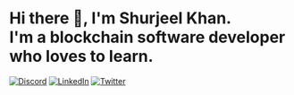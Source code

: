 

# Hi there 👋, I'm Shurjeel Khan. <br>I'm a blockchain software developer who loves to learn.

[![Discord](https://img.shields.io/badge/Discord-%237289DA.svg?logo=discord&logoColor=white)](https://discord.gg/yourguyd3v) [![LinkedIn](https://img.shields.io/badge/LinkedIn-%230077B5.svg?logo=linkedin&logoColor=white)](https://linkedin.com/in/https://www.linkedin.com/in/shurjeel-khan-22233a1b2/) [![Twitter](https://img.shields.io/badge/Twitter-%231DA1F2.svg?logo=Twitter&logoColor=white)](https://twitter.com/https://twitter.com/YourGuyD3v) 

<!-- Proudly created with GPRM ( https://gprm.itsvg.in ) -->
